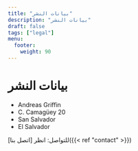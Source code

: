 ```yaml
---
title: "بيانات النشر"
description: "بيانات النشر"
draft: false
tags: ["legal"]
menu:
  footer:
    weight: 90
---
```


# بيانات النشر  

- Andreas Griffin
- C. Camagüey 20
- San Salvador
- El Salvador


للتواصل: انظر [اتصل بنا]({{< ref "contact" >}})